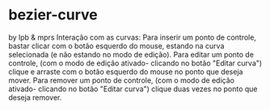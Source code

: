 # bezier-curve 
by lpb & mprs
Interação com as curvas:
Para inserir um ponto de controle, bastar clicar com o botão esquerdo do mouse, estando na curva selecionada (e não estando no modo de edição).
Para editar um ponto de controle, (com o modo de edição ativado- clicando no botão "Editar curva") clique e arraste com o botão esquerdo do mouse no ponto que deseja mover.
Para remover um ponto de controle, (com o modo de edição ativado- clicando no botão "Editar curva") clique duas vezes no ponto que deseja remover.